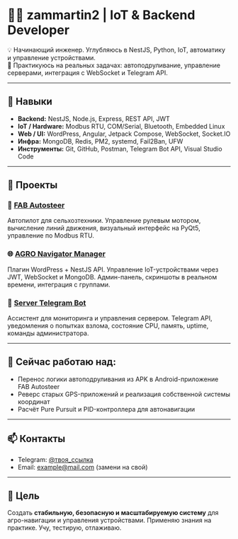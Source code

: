 # 👨‍💻 zammartin2 | IoT & Backend Developer

💡 Начинающий инженер. Углубляюсь в NestJS, Python, IoT, автоматику и управление устройствами.  
🔧 Практикуюсь на реальных задачах: автоподруливание, управление серверами, интеграция с WebSocket и Telegram API.

---

## 🔩 Навыки

- **Backend:** NestJS, Node.js, Express, REST API, JWT
- **IoT / Hardware:** Modbus RTU, COM/Serial, Bluetooth, Embedded Linux
- **Web / UI:** WordPress, Angular, Jetpack Compose, WebSocket, Socket.IO
- **Инфра:** MongoDB, Redis, PM2, systemd, Fail2Ban, UFW
- **Инструменты:** Git, GitHub, Postman, Telegram Bot API, Visual Studio Code

---

## 🚀 Проекты

### 🔧 [FAB Autosteer](https://github.com/zammartin2/fab_autosteer)  
Автопилот для сельхозтехники. Управление рулевым мотором, вычисление линий движения, визуальный интерфейс на PyQt5, управление по Modbus RTU.

### 🌐 [AGRO Navigator Manager](https://github.com/zammartin2/agro-navigator)  
Плагин WordPress + NestJS API. Управление IoT-устройствами через JWT, WebSocket и MongoDB. Админ-панель, скриншоты в реальном времени, интеграция с группами.

### 🤖 [Server Telegram Bot](https://github.com/zammartin2/server-bot)  
Ассистент для мониторинга и управления сервером. Telegram API, уведомления о попытках взлома, состояние CPU, память, uptime, команды администратора.

---

## 🎯 Сейчас работаю над:
- Перенос логики автоподруливания из APK в Android-приложение FAB Autosteer
- Реверс старых GPS-приложений и реализация собственной системы координат
- Расчёт Pure Pursuit и PID-контроллера для автонавигации

---

## 📫 Контакты

- Telegram: [@твоя_ссылка](https://t.me/твоя_ссылка)
- Email: example@mail.com (замени на свой)

---

## 📌 Цель

Создать **стабильную, безопасную и масштабируемую систему** для агро-навигации и управления устройствами. Применяю знания на практике. Учу, тестирую, отлаживаю.
